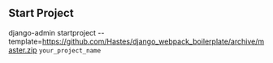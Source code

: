 ## Start Project

django-admin startproject --template=https://github.com/Hastes/django_webpack_boilerplate/archive/master.zip `your_project_name`
